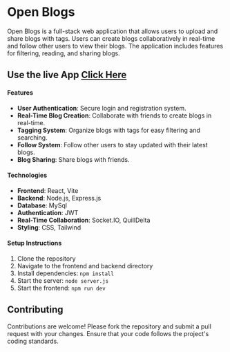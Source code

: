 # Open Blogs

Open Blogs is a full-stack web application that allows users to upload and share blogs with tags. Users can create blogs collaboratively in real-time and follow other users to view their blogs. The application includes features for filtering, reading, and sharing blogs.

## Use the live App [Click Here](https://openblogsv2.netlify.app/)


#### Features
- **User Authentication**: Secure login and registration system.
- **Real-Time Blog Creation**: Collaborate with friends to create blogs in real-time.
- **Tagging System**: Organize blogs with tags for easy filtering and searching.
- **Follow System**: Follow other users to stay updated with their latest blogs.
- **Blog Sharing**: Share blogs with friends.

#### Technologies
- **Frontend**: React, Vite
- **Backend**: Node.js, Express.js
- **Database**: MySql
- **Authentication**: JWT
- **Real-Time Collaboration**: Socket.IO, QuillDelta
- **Styling**: CSS, Tailwind

#### Setup Instructions
1. Clone the repository
2. Navigate to the frontend and backend directory
3. Install dependencies: `npm install`
4. Start the server: `node server.js`
5. Start the frontend: `npm run dev`

## Contributing

Contributions are welcome! Please fork the repository and submit a pull request with your changes. Ensure that your code follows the project's coding standards.
